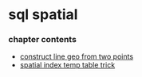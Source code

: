 ﻿
# sql spatial
### chapter contents
 
* [construct line geo from two points](construct_line_geo_from_two_points.md)
* [spatial index temp table trick](spatial_index_temp_table_trick.md)
